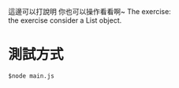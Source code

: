 這邊可以打說明 你也可以操作看看啊~ The exercise:  
the exercise consider a List object.

測試方式
========

```
$node main.js
```
